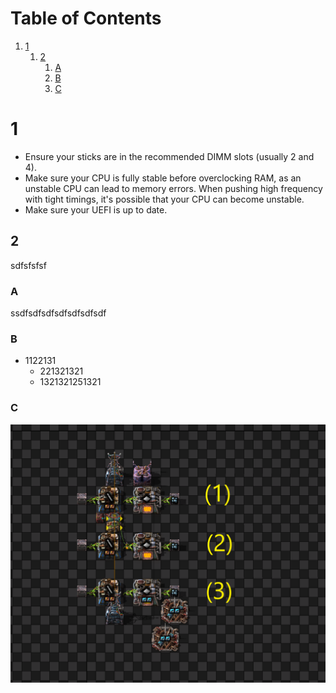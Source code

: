 # Table of Contents
1. [1](#1)
   1. [2](#2)
      1. [A](#a)
      2. [B](#b)
      3. [C](#c)

# 1
* Ensure your sticks are in the recommended DIMM slots (usually 2 and 4).
* Make sure your CPU is fully stable before overclocking RAM, as an unstable CPU can lead to memory errors. When pushing high frequency with tight timings, it's possible that your CPU can become unstable.
* Make sure your UEFI is up to date.

## 2
sdfsfsfsf
### A
ssdfsdfsdfsdfsdfsdfsdf
### B
* 1122131
  * 221321321
  * 1321321251321
### C



![alt text](img/test_1.png "Описание будет тут")